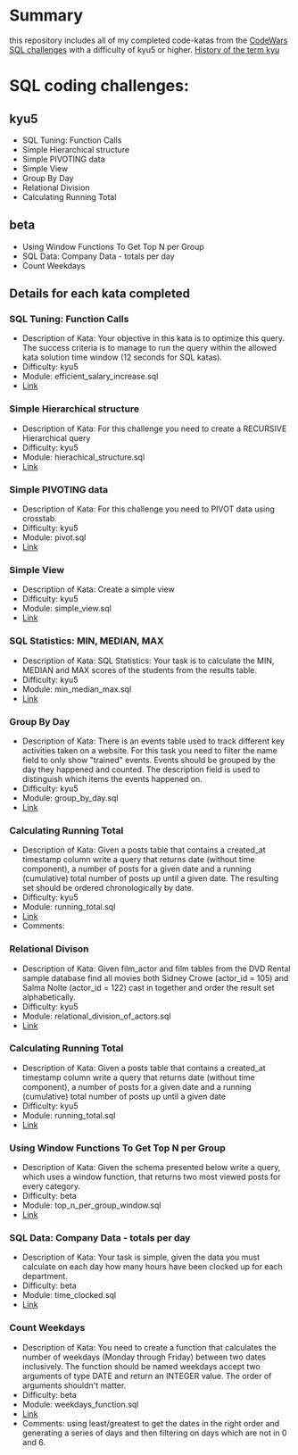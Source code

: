 # Summary

this repository includes all of my completed code-katas from the
[CodeWars SQL challenges](http://wwww.codewars.com) with a difficulty of
kyu5 or higher. [History of the term kyu](https://en.wikipedia.org/wiki/Ky%C5%AB)

# SQL coding challenges:

## kyu5

* SQL Tuning: Function Calls
* Simple Hierarchical structure
* Simple PIVOTING data
* Simple View
* Group By Day
* Relational Division
* Calculating Running Total

## beta

* Using Window Functions To Get Top N per Group
* SQL Data: Company Data - totals per day
* Count Weekdays

## Details for each kata completed

### SQL Tuning: Function Calls
* Description of Kata: Your objective in this kata is to optimize this query.
The success criteria is to manage to run the query within the allowed kata
solution time window (12 seconds for SQL katas).
* Difficulty: kyu5
* Module: efficient_salary_increase.sql
* [Link](https://www.codewars.com/kata/sql-tuning-function-calls/)

### Simple Hierarchical structure
* Description of Kata: For this challenge you need to create a RECURSIVE Hierarchical query
* Difficulty: kyu5
* Module: hierachical_structure.sql
* [Link](https://www.codewars.com/kata/sql-basics-simple-hierarchical-structure/sql)

### Simple PIVOTING data
* Description of Kata: For this challenge you need to PIVOT data using crosstab.
* Difficulty: kyu5
* Module: pivot.sql
* [Link](https://www.codewars.com/kata/sql-basics-simple-pivoting-data/sql)

### Simple View
* Description of Kata: Create a simple view
* Difficulty: kyu5
* Module: simple_view.sql
* [Link](https://www.codewars.com/kata/sql-basics-simple-view/sql)

### SQL Statistics: MIN, MEDIAN, MAX
* Description of Kata: SQL Statistics: Your task is to calculate the MIN, MEDIAN
and MAX scores of the students from the results table.
* Difficulty: kyu5
* Module: min_median_max.sql
* [Link](https://www.codewars.com/kata/sql-statistics-min-median-max/sql)

### Group By Day
* Description of Kata: There is an events table used to track different key
activities taken on a website. For this task you need to filter the name field
to only show "trained" events. Events should be grouped by the day they happened
and counted. The description field is used to distinguish which items the events
happened on.
* Difficulty: kyu5
* Module: group_by_day.sql
* [Link](https://www.codewars.com/kata/sql-basics-group-by-day/sql)

### Calculating Running Total
* Description of Kata: Given a posts table that contains a created_at timestamp
column write a query that returns date (without time component), a number of
posts for a given date and a running (cumulative) total number of posts up until
a given date. The resulting set should be ordered chronologically by date.
* Difficulty: kyu5
* Module: running_total.sql
* [Link](https://www.codewars.com/kata/calculating-running-total)
* Comments: 

### Relational Divison
* Description of Kata: Given film_actor and film tables from the DVD Rental sample
database find all movies both Sidney Crowe (actor_id = 105) and Salma Nolte
(actor_id = 122) cast in together and order the result set alphabetically.
* Difficulty: kyu5
* Module: relational_division_of_actors.sql
* [Link](https://www.codewars.com/kata/relational-division-find-all-movies-two-actors-cast-in-together/sql)

### Calculating Running Total
* Description of Kata: Given a posts table that contains a created_at timestamp
column write a query that returns date (without time component), a number of
posts for a given date and a running (cumulative) total number of posts up until
a given date
* Difficulty: kyu5
* Module: running_total.sql
* [Link](https://www.codewars.com/kata/calculating-running-total/)

### Using Window Functions To Get Top N per Group
* Description of Kata: Given the schema presented below write a query, which
uses a window function, that returns two most viewed posts for every category.
* Difficulty: beta
* Module: top_n_per_group_window.sql
* [Link](https://www.codewars.com/kata/using-window-functions-to-get-top-n-per-group)

### SQL Data: Company Data - totals per day
* Description of Kata: Your task is simple, given the data you must calculate
on each day how many hours have been clocked up for each department.
* Difficulty: beta
* Module: time_clocked.sql
* [Link](https://www.codewars.com/kata/sql-data-company-data-totals-per-day/)

### Count Weekdays
* Description of Kata: You need to create a function that calculates the number
of weekdays (Monday through Friday) between two dates inclusively.
The function should be named weekdays accept two arguments of type DATE and return
an INTEGER value. The order of arguments shouldn't matter.
* Difficulty: beta
* Module: weekdays_function.sql
* [Link](https://www.codewars.com/kata/count-weekdays/sql)
* Comments: using least/greatest to get the dates in the right order and generating
a series of days and then filtering on days which are not in 0 and 6.
